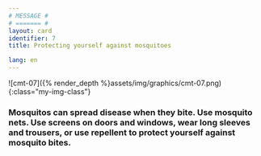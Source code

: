 ```yaml
---
# MESSAGE #
# ======= #
layout: card
identifier: 7
title: Protecting yourself against mosquitoes

lang: en
---
```


![cmt-07]({% render_depth %}assets/img/graphics/cmt-07.png){:class="my-img-class"}

### Mosquitos can spread disease when they bite. Use mosquito nets. Use screens on doors and windows, wear long sleeves and trousers, or use repellent to protect yourself against mosquito bites.
